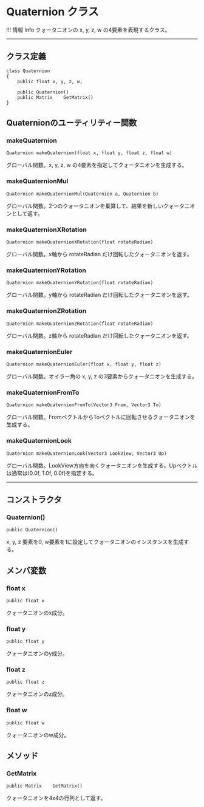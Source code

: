 
# Quaternion クラス

!!! 情報 Info
    クォータニオンの x, y, z, w の4要素を表現するクラス。

***

## クラス定義

```
class Quaternion
{
    public float x, y, z, w;
    
    public Quaternion()
    public Matrix    GetMatrix()
}
```

## Quaternionのユーティリティー関数

### makeQuaternion

`Quaternion makeQuaternion(float x, float y, float z, float w)`

グローバル関数。x, y, z, w の4要素を指定してクォータニオンを生成する。

### makeQuaternionMul

`Quaternion makeQuaternionMul(Quaternion a, Quaternion b)`

グローバル関数。2つのクォータニオンを乗算して、結果を新しいクォータニオンとして返す。

### makeQuaternionXRotation

`Quaternion makeQuaternionXRotation(float rotateRadian)`

グローバル関数。x軸から rotateRadian だけ回転したクォータニオンを返す。

### makeQuaternionYRotation

`Quaternion makeQuaternionYRotation(float rotateRadian)`

グローバル関数。y軸から rotateRadian だけ回転したクォータニオンを返す。

### makeQuaternionZRotation

`Quaternion makeQuaternionZRotation(float rotateRadian)`

グローバル関数。z軸から rotateRadian だけ回転したクォータニオンを返す。

### makeQuaternionEuler

`Quaternion makeQuaternionEuler(float x, float y, float z)`

グローバル関数。オイラー角の x, y, z の3要素からクォータニオンを生成する。

### makeQuaternionFromTo

`Quaternion makeQuaternionFromTo(Vector3 From, Vector3 To)`

グローバル関数。FromベクトルからToベクトルに回転させるクォータニオンを生成する。

### makeQuaternionLook

`Quaternion makeQuaternionLook(Vector3 LookView, Vector3 Up)`

グローバル関数。LookView方向を向くクォータニオンを生成する。Upベクトルは通常は(0.0f, 1.0f, 0.0f)を指定する。

***

## コンストラクタ

### Quaternion()

`public Quaternion()`

x, y, z 要素を0, w要素を1に設定してクォータニオンのインスタンスを生成する。

## メンバ変数

### float x

`public float x`

クォータニオンのx成分。

### float y

`public float y`

クォータニオンのy成分。

### float z

`public float z`

クォータニオンのz成分。

### float w

`public float w`

クォータニオンのw成分。

## メソッド

### GetMatrix

`public Matrix    GetMatrix()`

クォータニオンを4x4の行列として返す。
